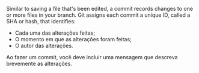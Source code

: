 Similar to saving a file that's been edited, a commit records changes to one or more files in your branch. Git assigns each commit a unique ID, called a SHA or hash, that identifies:

- Cada uma das alterações feitas;
- O momento em que as alterações foram feitas;
- O autor das alterações.

Ao fazer um commit, você deve incluir uma mensagem que descreva brevemente as alterações.
